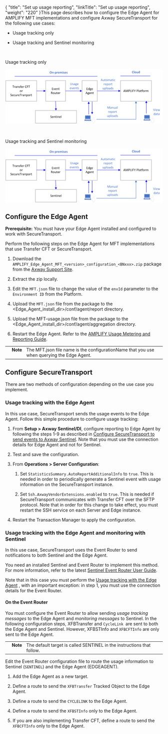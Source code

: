 {
    "title": "Set up usage reporting",
    "linkTitle": "Set up usage reporting",
    "weight": "220"
}This page describes how to configure the Edge Agent for AMPLIFY MFT implementations and configure Axway SecureTransport for the following use cases:



-   Usage tracking only

-   Usage tracking and Sentinel monitoring



 



Usage tracking only



![](edge_indirect.png)



 



Usage tracking and Sentinel monitoring



![](edge_indirect.png)



## Configure the Edge Agent



**Prerequisite:** You must have your Edge Agent installed and configured to work with SecureTransport.



Perform the following steps on the Edge Agent for MFT implementations that use Transfer CFT or SecureTransport.



1.  Download the `AMPLIFY_Edge_Agent_MFT_<version>_configuration_<BNxxx>.zip` package from the [Axway Support Site](https://support.axway.com/).

2.  Extract the zip locally.

3.  Edit the `MFT.json` file to change the value of the `envId` parameter to the `Environment ID` from the Platform.

4.  Upload the `MFT.json` file from the package to the &lt;Edge\_Agent\_install\_dir>/conf/agent/report directory.

5.  Upload the MFT-usage.json file from the package to the &lt;Edge\_Agent\_install\_dir>/conf/agent/aggregation directory.

6.  Restart the Edge Agent. Refer to the [AMPLIFY Usage Metering and Reporting Guide](https://docs.axway.com/bundle/subusage_en).



<table cellpadding="0" cellspacing="0">
   <col/>
   <col/>
   <col/>
      <tr>
         <td valign="top">         </td>
         <td valign="top"><span><b>Note</b></span>
         </td>
         <td data-mc-autonum="&lt;b&gt;Note&lt;/b&gt;" valign="top">The MFT.json file name is the <span>configurationName</span> that you use when querying the Edge Agent.         </td>
      </tr>
</table>



## Configure SecureTransport



There are two methods of configuration depending on the use case you implement.



### <span id="UsageTrack"></span>Usage tracking with the Edge Agent



In this use case, SecureTransport sends the usage events to the Edge Agent. Follow this simple procedure to configure usage tracking:



1.  From **Setup > Axway Sentinel/DI**, configure reporting to Edge Agent by following the steps 1-9 as described in [Configure SecureTransport to send events to Axway Sentinel](../../c_st_sentinelintegration/t_st_sentinel). Note that you must use the connection details for Edge Agent and not for Sentinel.

2.  Test and save the configuration.

3.  From **Operations > Server Configuration**:

    1.  Set `StatisticsSummary.AutoReportAdditionalInfo` to `true`. This is needed in order to periodically generate a Sentinel event with usage information on the SecureTransport instance.

    2.  Set `Ssh.AxwayVendorExtensions.enabled` to `true`. This is needed if SecureTransport communicates with Transfer CFT over the SFTP protocol. Note that in order for this change to take effect, you must restart the SSH service on each Server and Edge instance.

4.  Restart the Transaction Manager to apply the configuration.



### Usage tracking with the Edge Agent and monitoring with Sentinel



In this use case, SecureTransport uses the Event Router to send notifications to both Sentinel and the Edge Agent.



You need an installed Sentinel and Event Router to implement this method. For more information, refer to the latest [Sentinel Event Router User Guide](https://support.axway.com/en/documents/document-details/id/12513).



Note that in this case you must perform the [Usage tracking with the Edge Agent](#usagetrack) , with an important exception: in step 1, you must use the connection details for the Event Router.



#### On the Event Router



You must configure the Event Router to allow sending *usage tracking messages* to the Edge Agent and *monitoring messages* to Sentinel. In the following configuration steps, XFBTransfer and `CycleLink `are sent to both the Edge Agent and Sentinel. However, XFBSTInfo and `XFBCFTInfo` are only sent to the Edge Agent.



<table cellpadding="0" cellspacing="0">
   <col/>
   <col/>
   <col/>
      <tr>
         <td valign="top">         </td>
         <td valign="top"><span><b>Note</b></span>
         </td>
         <td data-mc-autonum="&lt;b&gt;Note&lt;/b&gt;" valign="top">The default target is called <span>SENTINEL</span> in the instructions that follow.         </td>
      </tr>
</table>



Edit the Event Router configuration file to route the usage information to Sentinel (`SENTINEL`) and the Edge Agent (EDGEAGENT).



1.  Add the Edge Agent as a new target.

2.  Define a route to send the `XFBTransfer` Tracked Object to the Edge Agent.

3.  Define a route to send the `CYCLELINK` to the Edge Agent.

4.  Define a route to send the `XFBSTInfo` only to the Edge Agent.

5.  If you are also implementing Transfer CFT, define a route to send the `XFBCFTInfo` only to the Edge Agent.


